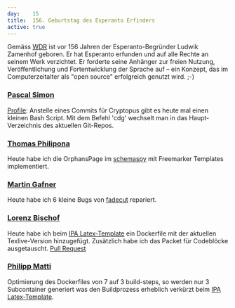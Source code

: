 ```yaml
---
day: 	15
title:	156. Geburtstag des Esperanto Erfinders
active: true
---
```


Gemäss [WDR](http://www1.wdr.de/themen/archiv/stichtag/stichtag3826.html) ist vor 156 Jahren der Esperanto-Begründer Ludwik Zamenhof geboren. Er hat Esperanto erfunden und auf alle Rechte an seinem Werk verzichtet. Er forderte seine Anhänger zur freien Nutzung, Veröffentlichung und Fortentwicklung der Sprache auf – ein Konzept, das im Computerzeitalter als "open source" erfolgreich genutzt wird. ;-)

### [Pascal Simon](https://github.com/psunix)
[Profile](https://github.com/psunix/profile): Anstelle eines Commits für Cryptopus gibt es heute mal einen kleinen Bash Script. Mit dem Befehl 'cdg' wechselt man in das Haupt-Verzeichnis des aktuellen Git-Repos.

### [Thomas Philipona](https://github.com/phil-pona)
Heute habe ich die OrphansPage im [schemaspy](https://github.com/drnoa/schemaspy) mit Freemarker Templates implementiert.

### [Martin Gafner](https://github.com/mgafner)
Heute habe ich 6 kleine Bugs von [fadecut](https://github.com/fadecut/fadecut) repariert.

### [Lorenz Bischof](https://github.com/lbischof)
Heute habe ich beim [IPA Latex-Template](https://github.com/phil-matti/ipa-latex-template) ein Dockerfile mit der aktuellen Texlive-Version hinzugefügt. Zusätzlich habe ich das Packet für Codeblöcke ausgetauscht. [Pull Request](https://github.com/phil-matti/ipa-latex-template/pull/5)

### [Philipp Matti](https://github.com/phil-matti)
Optimierung des Dockerfiles von 7 auf 3 build-steps, so werden nur 3 Subcontainer generiert was den Buildprozess erheblich verkürzt beim [IPA Latex-Template](https://github.com/phil-matti/ipa-latex-template).
